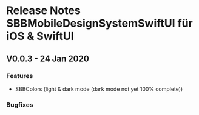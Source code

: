 # Release Notes SBBMobileDesignSystemSwiftUI für iOS & SwiftUI

## V0.0.3 - 24 Jan 2020

### Features
* SBBColors (light & dark mode (dark mode not yet 100% complete))

### Bugfixes
